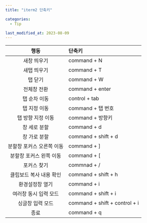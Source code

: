 ```yaml
---
title: "iterm2 단축키"

categories:
  - Tip

last_modified_at: 2023-08-09
---
```


|행동|단축키|
|:---:|:---|
|새창 띄우기|command + N|
|새탭 띄우기|command + T|
|탭 닫기|command + W|
|전체창 전환|command + enter|
|탭 순차 이동|control + tab|
|탭 지정 이동|command + 탭 번호|
|탭 방향 지정 이동|command + 방향키|
|창 세로 분할|command + d|
|창 가로 분할|command + shift + d|
|분할창 포커스 오른쪽 이동|command + ]|
|분할창 포커스 왼쪽 이동|command + [|
|포커스 찾기|commnad + /|
|클립보드 복사 내용 확인|command + shift + h|
|환경설정창 열기|command + i|
|여러창 동시 입력 모드|command + shift + i|
|싱글창 입력 모드|command + shift + control + i|
|종료|command + q|
